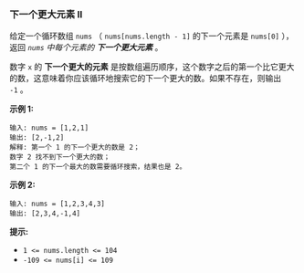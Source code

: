 ### 下一个更大元素 II ###
给定一个循环数组 `nums` （ `nums[nums.length - 1]` 的下一个元素是 `nums[0]` ），返回 _`nums` 中每个元素的 **下一个更大元素**_ 。

数字 `x` 的 **下一个更大的元素** 是按数组遍历顺序，这个数字之后的第一个比它更大的数，这意味着你应该循环地搜索它的下一个更大的数。如果不存在，则输出 `-1` 。



**示例 1:**

```
输入: nums = [1,2,1]
输出: [2,-1,2]
解释: 第一个 1 的下一个更大的数是 2；
数字 2 找不到下一个更大的数； 
第二个 1 的下一个最大的数需要循环搜索，结果也是 2。
```

**示例 2:**

```
输入: nums = [1,2,3,4,3]
输出: [2,3,4,-1,4]
```



**提示:**

* `1 <= nums.length <= 104`
* `-109 <= nums[i] <= 109`

